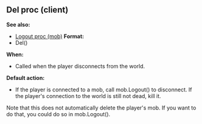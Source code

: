 ## Del proc (client)
**See also:**
*   [Logout proc (mob)](/ref/mob/proc/Logout.md) <!-- -->
**Format:**
*   Del()
<!-- -->
**When:**
*   Called when the player disconnects from the world.
<!-- -->
**Default action:**
*   If the player is connected to a mob, call mob.Logout() to
    disconnect. If the player\'s connection to the world is still not
    dead, kill it.


Note that this does not automatically delete the player\'s mob.
If you want to do that, you could do so in mob.Logout().